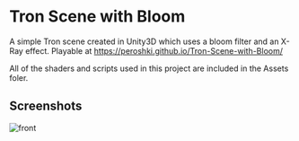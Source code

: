 # Tron Scene with Bloom

A simple Tron scene created in Unity3D which uses a bloom filter and an X-Ray effect. Playable at https://peroshki.github.io/Tron-Scene-with-Bloom/

All of the shaders and scripts used in this project are included in the Assets foler.

## Screenshots

![front](Screenshots/front.png)

